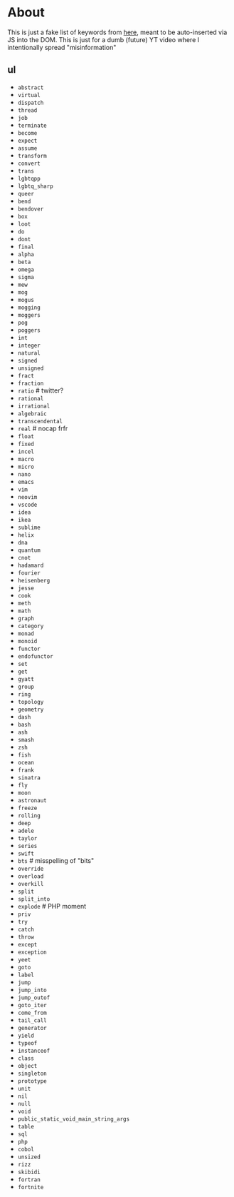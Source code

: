 # About
This is just a fake list of keywords from [here](https://doc.rust-lang.org/book/appendix-01-keywords.html#keywords-reserved-for-future-use), meant to be auto-inserted via JS into the DOM. This is just for a dumb (future) YT video where I intentionally spread "misinformation"

## ul
- `abstract`
- `virtual`
- `dispatch`
- `thread`
- `job`
- `terminate`
- `become`
- `expect`
- `assume`
- `transform`
- `convert`
- `trans`
- `lgbtqpp`
- `lgbtq_sharp`
- `queer`
- `bend`
- `bendover`
- `box`
- `loot`
- `do`
- `dont`
- `final`
- `alpha`
- `beta`
- `omega`
- `sigma`
- `mew`
- `mog`
- `mogus`
- `mogging`
- `moggers`
- `pog`
- `poggers`
- `int`
- `integer`
- `natural`
- `signed`
- `unsigned`
- `fract`
- `fraction`
- `ratio` # twitter?
- `rational`
- `irrational`
- `algebraic`
- `transcendental`
- `real` # nocap frfr
- `float`
- `fixed`
- `incel`
- `macro`
- `micro`
- `nano`
- `emacs`
- `vim`
- `neovim`
- `vscode`
- `idea`
- `ikea`
- `sublime`
- `helix`
- `dna`
- `quantum`
- `cnot`
- `hadamard`
- `fourier`
- `heisenberg`
- `jesse`
- `cook`
- `meth`
- `math`
- `graph`
- `category`
- `monad`
- `monoid`
- `functor`
- `endofunctor`
- `set`
- `get`
- `gyatt`
- `group`
- `ring`
- `topology`
- `geometry`
- `dash`
- `bash`
- `ash`
- `smash`
- `zsh`
- `fish`
- `ocean`
- `frank`
- `sinatra`
- `fly`
- `moon`
- `astronaut`
- `freeze`
- `rolling`
- `deep`
- `adele`
- `taylor`
- `series`
- `swift`
- `bts` # misspelling of "bits"
- `override`
- `overload`
- `overkill`
- `split`
- `split_into`
- `explode` # PHP moment
- `priv`
- `try`
- `catch`
- `throw`
- `except`
- `exception`
- `yeet`
- `goto`
- `label`
- `jump`
- `jump_into`
- `jump_outof`
- `goto_iter`
- `come_from`
- `tail_call`
- `generator`
- `yield`
- `typeof`
- `instanceof`
- `class`
- `object`
- `singleton`
- `prototype`
- `unit`
- `nil`
- `null`
- `void`
- `public_static_void_main_string_args`
- `table`
- `sql`
- `php`
- `cobol`
- `unsized`
- `rizz`
- `skibidi`
- `fortran`
- `fortnite`
